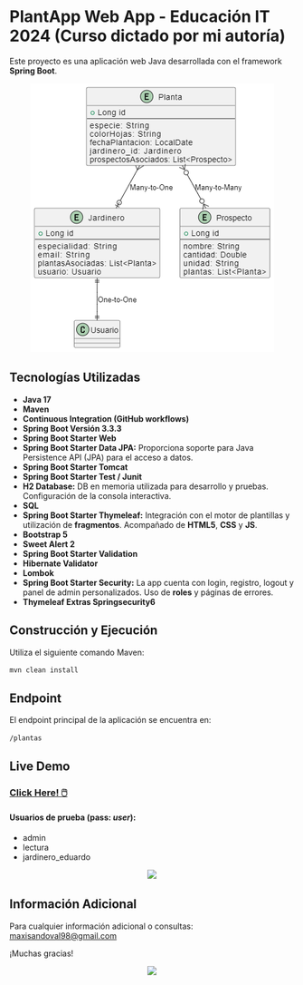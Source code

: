 # PlantApp Web App - Educación IT 2024 (Curso dictado por mi autoría)

Este proyecto es una aplicación web Java desarrollada con el framework **Spring Boot**.

<p align="center">
  <img src="https://raw.githubusercontent.com/maxisandoval37/webapp-plantapp/refs/heads/main/diagrama.png" />
</p>

## Tecnologías Utilizadas

- **Java 17**
- **Maven**
- **Continuous Integration (GitHub workflows)**
- **Spring Boot Versión 3.3.3** 
- **Spring Boot Starter Web**
- **Spring Boot Starter Data JPA:** Proporciona soporte para Java Persistence API (JPA) para el acceso a datos.
- **Spring Boot Starter Tomcat**
- **Spring Boot Starter Test / Junit**
- **H2 Database:** DB en memoria utilizada para desarrollo y pruebas. Configuración de la consola interactiva.
- **SQL**
- **Spring Boot Starter Thymeleaf:** Integración con el motor de plantillas y utilización de **fragmentos**. Acompañado de **HTML5**, **CSS** y **JS**.
- **Bootstrap 5**
- **Sweet Alert 2**
- **Spring Boot Starter Validation**
- **Hibernate Validator**
- **Lombok**
- **Spring Boot Starter Security:** La app cuenta con login, registro, logout y panel de admin personalizados. Uso de **roles** y páginas de errores.
- **Thymeleaf Extras Springsecurity6**

## Construcción y Ejecución

Utiliza el siguiente comando Maven:

```bash
mvn clean install
```

## Endpoint

El endpoint principal de la aplicación se encuentra en:

`/plantas`

## Live Demo

### [Click Here! 🖱️](https://webapp-plantapp.onrender.com/)

#### Usuarios de prueba (pass: *user*):
- admin
- lectura
- jardinero_eduardo

<p align="center">
  <img src="https://github.com/maxisandoval37/webapp-plantapp/blob/main/demo.gif?raw=true" />
</p>

## Información Adicional
Para cualquier información adicional o consultas: <maxisandoval98@gmail.com>

¡Muchas gracias!

<p align="center">
  <img src="https://onedrive.live.com/embed?resid=C5B4C3D4747E511B%21332333&authkey=%21AFT1-hF20-8-b7g" />
</p>
